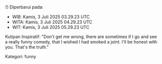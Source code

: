 ⏰ Diperbarui pada:
- WIB: Kamis, 3 Juli 2025 03.29.23 UTC
- WITA: Kamis, 3 Juli 2025 04.29.23 UTC
- WIT: Kamis, 3 Juli 2025 05.29.23 UTC

Kutipan Inspiratif:
"Don't get me wrong, there are sometimes if I go and see a really funny comedy, that I wished I had smoked a joint. I'll be honest with you. That's the truth."


Kategori: funny

